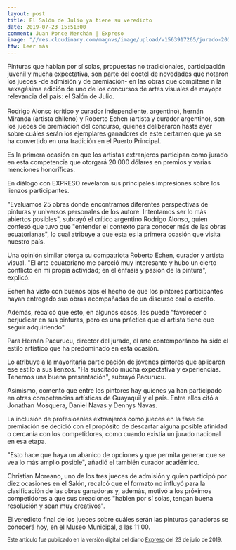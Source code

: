 ```yaml
---
layout: post
title: El Salón de Julio ya tiene su veredicto
date: 2019-07-23 15:51:00
comment: Juan Ponce Merchán | Expreso
image: "//res.cloudinary.com/magnvs/image/upload/v1563917265/jurado-2019_qyd9j1.jpg"
ffw: Leer más
---
```

Pinturas que hablan por sí solas, propuestas no tradicionales, participación juvenil y mucha expectativa, son parte del coctel de novedades que notaron los jueces -de admisión y de premiación- en las obras que compitene n la sexagésima edición de uno de los concursos de artes visuales de mayopr relevancia del país: el Salón de Julio.<br /><br />Rodrigo Alonso (crítico y curador independiente, argentino), hernán Miranda (artista chileno) y Roberto Echen (artista y curador argentino), son los jueces de premiación del concurso, quienes deliberaron hasta ayer sobre cuáles serán los ejemplares ganadores de este certamen que ya se ha convertido en una tradición en el Puerto Principal.  

Es la primera ocasión en que los artistas extranjeros participan como jurado en esta competencia que otorgará 20.000 dólares en premios y varias menciones honoríficas.  

En diálogo con EXPRESO revelaron sus principales impresiones sobre los lienzos participantes.  

"Evaluamos 25 obras donde encontramos diferentes perspectivas de pinturas y universos personales de los autore. Intentamos ser lo más abiertos posibles", subrayó el crítico argentino Rodrigo Alonso, quien confesó que tuvo que "entender el contexto para conocer más de las obras ecuatorianas", lo cual atribuye a que esta es la primera ocasión que visita nuestro país.  

Una opinión similar otorga su compatriota Roberto Echen, curador y artista visual. "El arte ecuatoriano me pareció muy interesante y hubo un cierto conflicto en mi propia actividad; en el énfasis y pasión de la pintura", explicó.  

Echen ha visto con buenos ojos el hecho de que los pintores participantes hayan entregado sus obras acompañadas de un discurso oral o escrito.  

Además, recalcó que esto, en algunos casos, les puede "favorecer o perjudicar en sus pinturas, pero es una práctica que el artista tiene que seguir adquiriendo".  

Para Hernán Pacurucu, director del jurado, el arte contemporáneo ha sido el estilo artístico que ha predominado en esta ocasión.  

Lo atribuye a la mayoritaria participación de jóvenes pintores que aplicaron ese estilo a sus lienzos. "Ha suscitado mucha expectativa y experiencias. Tenemos una buena presentación", subrayó Pacurucu.  

Asimismo, comentó que entre los pintores hay quienes ya han participado en otras competencias artísticas de Guayaquil y el país. Entre ellos citó a Jonathan Mosquera, Daniel Navas y Dennys Navas.  

La inclusión de profesioanles extranjeros como jueces en la fase de premiación se decidió con el propósito de descartar alguna posible afinidad o cercanía con los competidores, como cuando existía un jurado nacional en esa etapa. 

"Esto hace que haya un abanico de opciones y que permita generar que se vea lo más amplio posible", añadió el también curador académico.  

Christian Moreano, uno de los tres jueces de admisión y quien participó por diez ocasiones en el Salón, recalcó que el formato no influyó para la clasificación de las obras ganadoras y, además, motivó a los próximos competidores a que sus creaciones "hablen por sí solas, tengan buena resolución y sean muy creativos".  

El veredicto final de los jueces sobre cuáles serán las pinturas ganadoras se conocerá hoy, en el Museo Municipal, a las 11:00.

<small>Este artículo fue publicado en la versión digital del diario [Expreso](//www.expreso.ec/guayaquil/salon-julio-concurso-fiestas-fundacion-ciudad-IA3002947) del 23 de julio de 2019.</small>
